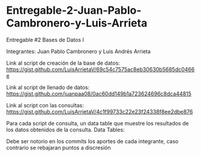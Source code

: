# Entregable-2-Juan-Pablo-Cambronero-y-Luis-Arrieta

Entregable #2 Bases de Datos I 

Integrantes: Juan Pablo Cambronero y Luis Andrés Arrieta

Link al script de creación de la base de datos: https://gist.github.com/LuisArrietaV/69c54c7575ac8eb30630b5685dc0466e

Link al script de llenado de datos: https://gist.github.com/juanpaa08/0ac60dd149b1a723624696c8dca44815

Link al script con las consultas: https://gist.github.com/LuisArrietaV/4c1f99733c22e23f24338f8ee2dbe876

Para cada script de consulta, un data table que muestre los resultados de los datos obtenidos de la consulta.
Data Tables:

Debe ser notorio en los commits los aportes de cada integrante, caso contrario se rebajaran puntos a discresión
